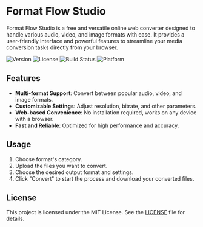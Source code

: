 # Format Flow Studio

Format Flow Studio is a free and versatile online web converter designed to handle various audio, video, and image formats with ease. It provides a user-friendly interface and powerful features to streamline your media conversion tasks directly from your browser.

![Version](https://img.shields.io/badge/version-1.0.0-blue)
![License](https://img.shields.io/badge/license-MIT-green)
![Build Status](https://img.shields.io/badge/build-passing-brightgreen)
![Platform](https://img.shields.io/badge/platform-web--based-orange)

## Features

- **Multi-format Support**: Convert between popular audio, video, and image formats.
- **Customizable Settings**: Adjust resolution, bitrate, and other parameters.
- **Web-based Convenience**: No installation required, works on any device with a browser.
- **Fast and Reliable**: Optimized for high performance and accuracy.

## Usage

1. Choose format's category.
2. Upload the files you want to convert.
3. Choose the desired output format and settings.
4. Click "Convert" to start the process and download your converted files.

## License

This project is licensed under the MIT License. See the [LICENSE](LICENSE) file for details.